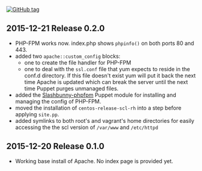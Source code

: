 [![GitHub tag][gh-tag-img]][gh-link]

## 2015-12-21 Release 0.2.0  
* PHP-FPM works now. index.php shows `phpinfo()` on both ports 80 and 443.
* added two `apache::custom_config` blocks:
  * one to create the file handler for PHP-FPM
  * one to deal with the `ssl.conf` file that yum
    expects to reside in the conf.d directory. If this file doesn't exist yum
    will put it back the next time Apache is updated which can break the server
    until the next time Puppet purges unmanaged files.
* added the [Slashbunny-phpfpm][mod-phpfpm] Puppet module for installing and
  managing the config of PHP-FPM.
* moved the installation of `centos-release-scl-rh` into a step before applying
  `site.pp`.
* added symlinks to both root's and vagrant's home directories for easily
  accessing the the scl version of `/var/www` and `/etc/httpd`

## 2015-12-20 Release 0.1.0  
* Working base install of Apache. No index page is provided yet.


[gh-tag-img]: https://img.shields.io/github/tag/genebean/scl-lamp-stack-via-puppet.svg
[gh-link]: https://github.com/genebean/scl-lamp-stack-via-puppet
[mod-phpfpm]: https://forge.puppetlabs.com/Slashbunny/phpfpm
